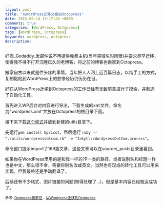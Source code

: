 ```yaml
---
layout: post
title: "从Wordress迁移文章到Octopress"
date: 2015-06-14 17:17:43 +0800
comments: true
categories: [WordPress, Octopress]
tags: [WordPress, Octopress]
keywords: wordpress, octopress
description: 
---
```

奸商_Godaddy_发邮件说不再提供免费主机(当年买域名时所赠)并要求尽早迁移，使得我不得不打开沉睡已久的老博客，将之前的博客也搬家到Octopress。

搬家自古以来就是件头疼的事情，当年把人人网上近百篇日志，以纯手工的方式，复制黏贴到WordPress上的悲惨经历仍历历在目。

好在从WordPress迁移到Octopress的工作已经有无数前辈进行了摸索，并制造了自动化工具。

<!-- more -->

首先进入WP后台对内容进行导出，下载生成的xml文件，命名为"wordpress.xml"并放在Octopress的根目录下面。

接下来下载[这个程式](https://gist.github.com/1394128)并放到新建的utils目录下。

先运行`gem install hpricot`，然后运行 `ruby -r "./utils/wordpressdotcom.rb" -e "Jekyll::WordpressDotCom.process"`。

命令窗口提示import了169篇文章，这些文章可以在source/_posts目录里看到。

如果你在WordPress里用的是和我一样的?P一类的路径，或者说别名和标题一样也是中文，那么很不幸，需要将别名改成英文。当然也有现成的转化工具可以用来实现，但我最终还是手动翻译了。

后续还有不少格式、图片链接的问题(懒得处理了...)，但是基本内容已经搬运成功了。

<sub>参考: [Octopress搬家记][1]，[从Wordpress迁移到Octopress][2]</sub>

[1]: http://blog.yorkxin.org/posts/2011/11/26/import-from-wpcom-to-octopress/

[2]: http://blog.dayanjia.com/2012/04/migration-to-octopress-from-wordpress/
